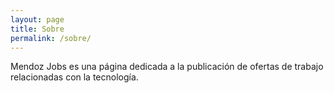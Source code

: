 ```yaml
---
layout: page
title: Sobre
permalink: /sobre/
---
```




Mendoz Jobs es una página dedicada a la publicación de ofertas de trabajo relacionadas con la tecnología.
